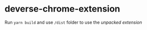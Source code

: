 # deverse-chrome-extension

Run `yarn build` and use `/dist` folder to use the *unpacked extension*
